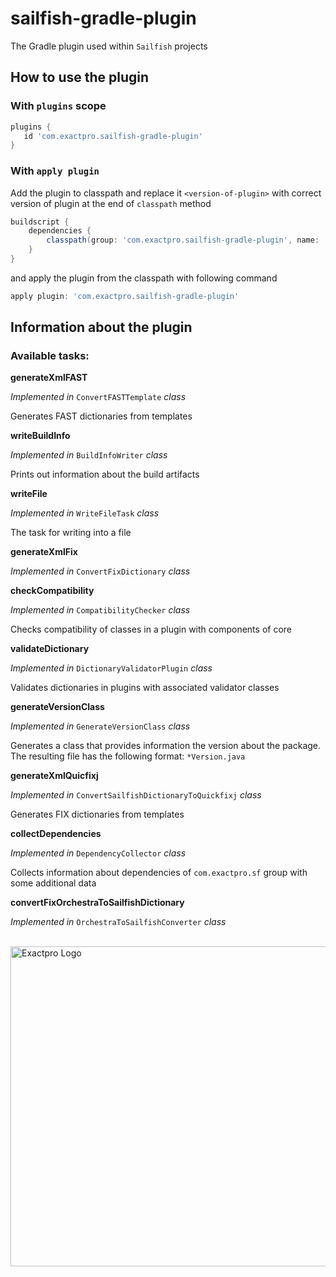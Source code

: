 # sailfish-gradle-plugin

The Gradle plugin used within `Sailfish` projects

## How to use the plugin

### With `plugins` scope

```groovy
plugins {
   id 'com.exactpro.sailfish-gradle-plugin'
}
```

### With `apply plugin`

Add the plugin to classpath and replace it `<version-of-plugin>` with correct version of plugin at the end of `classpath` method

```groovy
buildscript {
    dependencies {
        classpath(group: 'com.exactpro.sailfish-gradle-plugin', name: 'sailfish-gradle-plugin', version: '<version-of-plugin>')
    }
}
```

and apply the plugin from the classpath with following command

```groovy
apply plugin: 'com.exactpro.sailfish-gradle-plugin'
```

## Information about the plugin

### Available tasks:

**generateXmlFAST**

_Implemented in_ `ConvertFASTTemplate` _class_

Generates FAST dictionaries from templates

**writeBuildInfo**

_Implemented in_ `BuildInfoWriter` _class_

Prints out information about the build artifacts

**writeFile**

_Implemented in_ `WriteFileTask` _class_

The task for writing into a file

**generateXmlFix**

_Implemented in_ `ConvertFixDictionary` _class_

**checkCompatibility**

_Implemented in_ `CompatibilityChecker` _class_

Checks compatibility of classes in a plugin with components of core

**validateDictionary**

_Implemented in_ `DictionaryValidatorPlugin` _class_

Validates dictionaries in plugins with associated validator classes

**generateVersionClass**

_Implemented in_ `GenerateVersionClass` _class_

Generates a class that provides information the version about the package. The resulting file has the following format: `*Version.java`

**generateXmlQuicfixj**

_Implemented in_ `ConvertSailfishDictionaryToQuickfixj` _class_

Generates FIX dictionaries from templates

**collectDependencies**

_Implemented in_ `DependencyCollector` _class_

Collects information about dependencies of `com.exactpro.sf` group with some additional data

**convertFixOrchestraToSailfishDictionary**

_Implemented in_ `OrchestraToSailfishConverter` _class_
</br>
</br>

<img width="512" src="https://exactpro.com/themes/expro_theme/logo/logo.svg" alt="Exactpro Logo"/>
